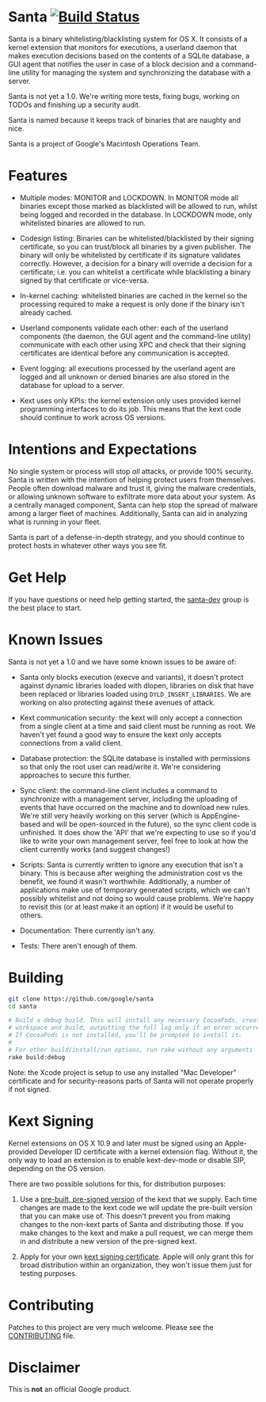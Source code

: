 Santa  [![Build Status](https://travis-ci.org/google/santa.png?branch=master)](https://travis-ci.org/google/santa)
=====

Santa is a binary whitelisting/blacklisting system for OS X. It consists of
a kernel extension that monitors for executions, a userland daemon that makes
execution decisions based on the contents of a SQLite database, a GUI agent that
notifies the user in case of a block decision and a command-line utility for
managing the system and synchronizing the database with a server.

Santa is not yet a 1.0. We're writing more tests, fixing bugs, working on TODOs
and finishing up a security audit.

Santa is named because it keeps track of binaries that are naughty and nice.

Santa is a project of Google's Macintosh Operations Team.

Features
========

* Multiple modes: MONITOR and LOCKDOWN. In MONITOR mode all binaries except
those marked as blacklisted will be allowed to run, whilst being logged and
recorded in the database. In LOCKDOWN mode, only whitelisted binaries are
allowed to run.

* Codesign listing: Binaries can be whitelisted/blacklisted by their signing
certificate, so you can trust/block all binaries by a given publisher. The
binary will only be whitelisted by certificate if its signature validates
correctly. However, a decision for a binary will override a decision for a
certificate; i.e. you can whitelist a certificate while blacklisting a binary
signed by that certificate or vice-versa.

* In-kernel caching: whitelisted binaries are cached in the kernel so the
processing required to make a request is only done if the binary
isn't already cached.

* Userland components validate each other: each of the userland components (the
daemon, the GUI agent and the command-line utility) communicate with each other
using XPC and check that their signing certificates are identical before any
communication is accepted.

* Event logging: all executions processed by the userland agent are logged and
all unknown or denied binaries are also stored in the database for upload to a
server.

* Kext uses only KPIs: the kernel extension only uses provided kernel
programming interfaces to do its job. This means that the kext code should
continue to work across OS versions.

Intentions and Expectations
===========================
No single system or process will stop *all* attacks, or provide 100% security.
Santa is written with the intention of helping protect users from themselves.
People often download malware and trust it, giving the malware credentials, or
allowing unknown software to exfiltrate more data about your system. As a
centrally managed component, Santa can help stop the spread of malware among a
larger fleet of machines. Additionally, Santa can aid in analyzing what is
running in your fleet.

Santa is part of a defense-in-depth strategy, and you should continue to protect
hosts in whatever other ways you see fit.

Get Help
========

If you have questions or need help getting started, the 
[santa-dev](https://groups.google.com/forum/#!forum/santa-dev) group is the
best place to start.

Known Issues
============
Santa is not yet a 1.0 and we have some known issues to be aware of:

* Santa only blocks execution (execve and variants), it doesn't protect against
dynamic libraries loaded with dlopen, libraries on disk that have been replaced or
libraries loaded using `DYLD_INSERT_LIBRARIES`. We are working on also protecting
against these avenues of attack.

* Kext communication security: the kext will only accept a connection from a
single client at a time and said client must be running as root. We haven't yet
found a good way to ensure the kext only accepts connections from a valid client.

* Database protection: the SQLite database is installed with permissions so that
only the root user can read/write it. We're considering approaches to secure
this further.

* Sync client: the command-line client includes a command to synchronize with a
management server, including the uploading of events that have occurred on the
machine and to download new rules. We're still very heavily working on this
server (which is AppEngine-based and will be open-sourced in the future), so the
sync client code is unfinished. It does show the 'API' that we're expecting to
use so if you'd like to write your own management server, feel free to look at
how the client currently works (and suggest changes!)

* Scripts: Santa is currently written to ignore any execution that isn't a
binary. This is because after weighing the administration cost vs the benefit,
we found it wasn't worthwhile. Additionally, a number of applications make use
of temporary generated scripts, which we can't possibly whitelist and not doing
so would cause problems. We're happy to revisit this (or at least make it an
option) if it would be useful to others.

* Documentation: There currently isn't any.

* Tests: There aren't enough of them.

Building
========
```sh
git clone https://github.com/google/santa
cd santa

# Build a debug build. This will install any necessary CocoaPods, create the
# workspace and build, outputting the full log only if an error occurred.
# If CocoaPods is not installed, you'll be prompted to install it.
#
# For other build/install/run options, run rake without any arguments
rake build:debug
```

Note: the Xcode project is setup to use any installed "Mac Developer" certificate
and for security-reasons parts of Santa will not operate properly if not signed.

Kext Signing
============
Kernel extensions on OS X 10.9 and later must be signed using an Apple-provided
Developer ID certificate with a kernel extension flag. Without it, the only way
to load an extension is to enable kext-dev-mode or disable SIP, depending on the
OS version.

There are two possible solutions for this, for distribution purposes:

1) Use a [pre-built, pre-signed version](https://github.com/google/santa/releases)
of the kext that we supply. Each time changes are made to the kext code we will
update the pre-built version that you can make use of. This doesn't prevent you
from making changes to the non-kext parts of Santa and distributing those.
If you make changes to the kext and make a pull request, we can merge them in
and distribute a new version of the pre-signed kext.

2) Apply for your own [kext signing certificate](https://developer.apple.com/contact/kext/).
Apple will only grant this for broad distribution within an organization, they
won't issue them just for testing purposes.

Contributing
============
Patches to this project are very much welcome. Please see the [CONTRIBUTING](https://github.com/google/santa/blob/master/CONTRIBUTING.md)
file.

Disclaimer
==========
This is **not** an official Google product.
